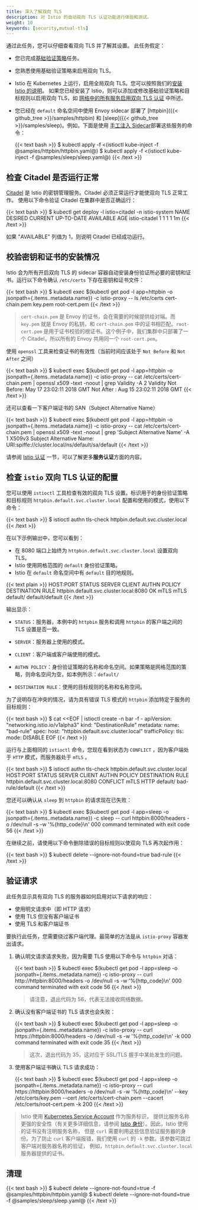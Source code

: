 ```yaml
---
title: 深入了解双向 TLS
description: 对 Istio 的自动双向 TLS 认证功能进行体验和测试。
weight: 10
keywords: [security,mutual-tls]
---
```


通过此任务，您可以仔细查看双向 TLS 并了解其设置。
此任务假定：

* 您已完成[基础验证策略](/zh/docs/tasks/security/authn-policy/)任务。
* 您熟悉使用基础验证策略来启用双向 TLS。
* Istio 在 Kubernetes 上运行，启用全局双向 TLS。您可以按照我们的[安装 Istio 的说明](/zh/docs/setup/kubernetes/)。
如果您已经安装了 Istio，则可以添加或修改基础验证策略和目标规则以启用双向 TLS，如 [网格中的所有服务启用双向 TLS 认证](/zh/docs/tasks/security/authn-policy/#为网格中的所有服务启用双向-tls-认证) 中所述。
* 您已经在 `default` 命名空间中使用 Envoy sidecar 部署了 [httpbin]({{< github_tree >}}/samples/httpbin) 和 [sleep]({{< github_tree >}}/samples/sleep)。例如，下面是使用 [手工注入 Sidecar](/zh/docs/setup/kubernetes/sidecar-injection/#手工注入-Sidecar)部署这些服务的命令：

    {{< text bash >}}
    $ kubectl apply -f <(istioctl kube-inject -f @samples/httpbin/httpbin.yaml@)
    $ kubectl apply -f <(istioctl kube-inject -f @samples/sleep/sleep.yaml@)
    {{< /text >}}

## 检查 Citadel 是否运行正常

[Citadel](/zh/docs/concepts/security/#pki) 是 Istio 的密钥管理服务。Citadel 必须正常运行才能使双向 TLS 正常工作。
使用以下命令验证 Citadel 在集群中是否正确运行：

{{< text bash >}}
$ kubectl get deploy -l istio=citadel -n istio-system
NAME            DESIRED   CURRENT   UP-TO-DATE   AVAILABLE   AGE
istio-citadel   1         1         1            1           1m
{{< /text >}}

如果 "AVAILABLE" 列值为 1，则说明 Citadel 已经成功运行。

## 校验密钥和证书的安装情况

Istio 会为所有开启双向 TLS 的 sidecar 容器自动安装身份验证所必要的密钥和证书。运行以下命令确认 `/etc/certs` 下存在密钥和证书文件：

{{< text bash >}}
$ kubectl exec $(kubectl get pod -l app=httpbin -o jsonpath={.items..metadata.name}) -c istio-proxy -- ls /etc/certs
cert-chain.pem
key.pem
root-cert.pem
{{< /text >}}

> `cert-chain.pem` 是 Envoy 的证书，会在需要的时候提供给对端。而 `key.pem` 就是 Envoy 的私钥，和 `cert-chain.pem` 中的证书相匹配。`root-cert.pem` 是用于证书校验的根证书。这个例子中，我们集群中只部署了一个 Citadel，所以所有的 Envoy 共用同一个 `root-cert.pem`。

使用 `openssl` 工具来检查证书的有效性（当前时间应该处于 `Not Before` 和 `Not After` 之间）

{{< text bash >}}
$ kubectl exec $(kubectl get pod -l app=httpbin -o jsonpath={.items..metadata.name}) -c istio-proxy -- cat /etc/certs/cert-chain.pem | openssl x509 -text -noout  | grep Validity -A 2
Validity
        Not Before: May 17 23:02:11 2018 GMT
        Not After : Aug 15 23:02:11 2018 GMT
{{< /text >}}

还可以查看一下客户端证书的 SAN（Subject Alternative Name）

{{< text bash >}}
$ kubectl exec $(kubectl get pod -l app=httpbin -o jsonpath={.items..metadata.name}) -c istio-proxy -- cat /etc/certs/cert-chain.pem | openssl x509 -text -noout  | grep 'Subject Alternative Name' -A 1
        X509v3 Subject Alternative Name:
            URI:spiffe://cluster.local/ns/default/sa/default
{{< /text >}}

请参阅 [Istio 认证](/zh/docs/concepts/security/#认证) 一节，可以了解更多**服务认证**方面的内容。

## 检查 `istio` 双向 TLS 认证的配置

您可以使用 `istioctl` 工具检查有效的双向 TLS 设置。标识用于的身份验证策略和目标规则
`httpbin.default.svc.cluster.local` 配置和使用的模式，使用以下命令：

{{< text bash >}}
$ istioctl authn tls-check httpbin.default.svc.cluster.local
{{< /text >}}

在以下示例输出中，您可以看到：

* 在 8080 端口上始终为 `httpbin.default.svc.cluster.local` 设置双向 TLS。
* Istio 使用网格范围的 `default` 身份验证策略。
* Istio 在 `default` 命名空间中有 `default` 目的地规则。

{{< text plain >}}
HOST:PORT                                  STATUS     SERVER     CLIENT     AUTHN POLICY        DESTINATION RULE
httpbin.default.svc.cluster.local:8080     OK         mTLS       mTLS       default/            default/default
{{< /text >}}

输出显示：

* `STATUS`：服务器，本例中的 `httpbin` 服务和调用 `httpbin` 的客户端之间的 TLS 设置是否一致。

* `SERVER`：服务器上使用的模式。

* `CLIENT`：客户端或客户端使用的模式。

* `AUTHN POLICY`：身份验证策略的名称和命名空间。如果策略是网格范围的策略，则命名空间为空，如本例所示：`default/`

* `DESTINATION RULE`：使用的目标规则的名称和名称空间。

为了说明存在冲突的情况，请为具有错误 TLS 模式的 `httpbin` 添加特定于服务的目标规则：

{{< text bash >}}
$ cat <<EOF | istioctl create -n bar -f -
apiVersion: "networking.istio.io/v1alpha3"
kind: "DestinationRule"
metadata:
  name: "bad-rule"
spec:
  host: "httpbin.default.svc.cluster.local"
  trafficPolicy:
    tls:
      mode: DISABLE
EOF
{{< /text >}}

运行与上面相同的 `istioctl` 命令，您现在看到状态为 `CONFLICT` ，因为客户端处于 `HTTP` 模式，而服务器处于 `mTLS` 。

{{< text bash >}}
$ istioctl authn tls-check httpbin.default.svc.cluster.local
HOST:PORT                                  STATUS       SERVER     CLIENT     AUTHN POLICY        DESTINATION RULE
httpbin.default.svc.cluster.local:8080     CONFLICT     mTLS       HTTP       default/            bad-rule/default
{{< /text >}}

您还可以确认从 `sleep` 到 `httpbin` 的请求现在已失败：

{{< text bash >}}
$ kubectl exec $(kubectl get pod -l app=sleep -o jsonpath={.items..metadata.name}) -c sleep -- curl httpbin:8000/headers -o /dev/null -s -w '%{http_code}\n'
000
command terminated with exit code 56
{{< /text >}}

在继续之前，请使用以下命令删除错误的目标规则以使双向 TLS 再次起作用：

{{< text bash >}}
$ kubectl delete --ignore-not-found=true bad-rule
{{< /text >}}

## 验证请求

此任务显示具有双向 TLS 的服务器如何启用对以下请求的响应：

* 使用明文请求中（即 HTTP 请求）
* 使用 TLS 但没有客户端证书
* 使用 TLS 和客户端证书

要执行此任务，您需要绕过客户端代理。最简单的方法是从 `istio-proxy` 容器发出请求。

1. 确认明文请求请求失败，因为需要 TLS 使用以下命令与 `httpbin` 对话：

    {{< text bash >}}
    $ kubectl exec $(kubectl get pod -l app=sleep -o jsonpath={.items..metadata.name}) -c istio-proxy -- curl http://httpbin:8000/headers -o /dev/null -s -w '%{http_code}\n'
    000
    command terminated with exit code 56
    {{< /text >}}

    > 请注意，退出代码为 56，代表无法接收网络数据。

1. 确认没有客户端证书的 TLS 请求也会失败：

    {{< text bash >}}
    $ kubectl exec $(kubectl get pod -l app=sleep -o jsonpath={.items..metadata.name}) -c istio-proxy -- curl https://httpbin:8000/headers -o /dev/null -s -w '%{http_code}\n' -k
    000
    command terminated with exit code 35
    {{< /text >}}

    > 这次，退出代码为 35，这对应于 SSL/TLS 握手中某处发生的问题。

1. 使用客户端证书确认 TLS 请求成功：

    {{< text bash >}}
    $ kubectl exec $(kubectl get pod -l app=sleep -o jsonpath={.items..metadata.name}) -c istio-proxy -- curl https://httpbin:8000/headers -o /dev/null -s -w '%{http_code}\n' --key /etc/certs/key.pem --cert /etc/certs/cert-chain.pem --cacert /etc/certs/root-cert.pem -k
    200
    {{< /text >}}

> Istio 使用 [Kubernetes Service Account](https://kubernetes.io/docs/tasks/configure-pod-container/configure-service-account/) 作为服务标识，
提供比服务名称更强的安全性（有关更多详细信息，请参阅 [Istio 身份](/zh/docs/concepts/security/#Istio-身份)）。因此，Istio 使用的证书没有注明服务名称，
但是 `curl` 需要利用这些信息验证服务器的身份。为了防止 `curl` 客户端报错，我们使用 `curl` 的 `-k` 参数。该参数可跳过客户端对服务器名称的验证，
例如，`httpbin.default.svc.cluster.local` 服务器提供的证书。

## 清理

{{< text bash >}}
$ kubectl delete --ignore-not-found=true -f @samples/httpbin/httpbin.yaml@
$ kubectl delete --ignore-not-found=true -f @samples/sleep/sleep.yaml@
{{< /text >}}
